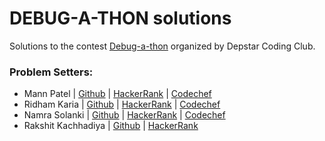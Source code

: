 # DEBUG-A-THON solutions

Solutions to the contest [Debug-a-thon](https://www.hackerrank.com/debug-a-thon) organized by Depstar Coding Club.


### Problem Setters:
- Mann Patel | [Github](https://github.com/manncodes) | [HackerRank](https://www.hackerrank.com/manncodes) | [Codechef](https://www.codechef.com/users/mxnnn)
- Ridham Karia | [Github](https://github.com/hypnotizedhero-git) | [HackerRank](https://www.hackerrank.com/ridhamkaria) | [Codechef](codechef.com/users/ridham_2) 
- Namra Solanki | [Github](https://github.com/whonamra) | [HackerRank](https://www.hackerrank.com/whonamra) | [Codechef](codechef.com/users/damnjoker)
- Rakshit Kachhadiya | [Github](https://github.com/Rakshit300) | [HackerRank](https://www.hackerrank.com/rakshitk05)
